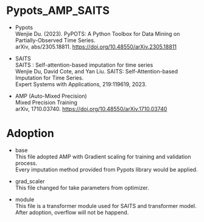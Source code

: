 # Pypots_AMP_SAITS

- Pypots  
Wenjie Du. (2023). PyPOTS: A Python Toolbox for Data Mining on Partially-Observed Time Series.  
arXiv, abs/2305.18811. https://doi.org/10.48550/arXiv.2305.18811

- SAITS  
SAITS : Self-attention-based imputation for time series  
Wenjie Du, David Cote, and Yan Liu. SAITS: Self-Attention-based Imputation for Time Series.  
Expert Systems with Applications, 219:119619, 2023.

- AMP (Auto-Mixed Precision)  
Mixed Precision Training  
arXiv, 1710.03740. https://doi.org/10.48550/arXiv.1710.03740  

# Adoption
- base  
This file adopted AMP with Gradient scaling for training and validation process.  
Every imputation method provided from Pypots library would be applied.  

- grad_scaler  
This file changed for take parameters from optimizer.  

- module  
This file is a transformer module used for SAITS and transformer model.  
After adoption, overflow will not be happend.
